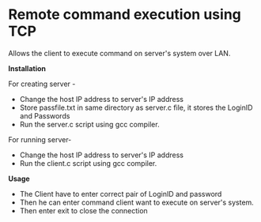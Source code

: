 # Remote command execution using TCP
Allows the client to execute command on server's system over LAN. 

<b>Installation </b>

For creating server - 
<ul>
<li>Change the host IP address to server's IP address</li>
<li>Store passfile.txt in same directory as server.c file, it stores the LoginID and Passwords</li>
<li>Run the server.c script using gcc compiler.</li>
</ul>

For running server-
<ul>
<li>Change the host IP address to server's IP address</li>
<li>Run the client.c script using gcc compiler.</li>
</ul>

<b>Usage</b>
<ul>
<li>The Client have to enter correct pair of LoginID and password</li>
<li>Then he can enter command client want to execute on server's system.</li>
<li>Then enter exit to close the connection</li>
</ul>
